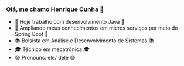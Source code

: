 ### Olá, me chamo Henrique Cunha 👋

- 🔭 Hoje trabalho com desenvolvimento Java 🔭
- 🌱 Ampliando meus conhecimentos em micros serviços por meio do Spring Boot 🌱
- 📚 Bolsista em Análise e Desenvolvimento de Sistemas 📚
- 🎓 Técnico em mecatrônica 🎓
- 😄 Pronouns: ele/ dele 😄 

